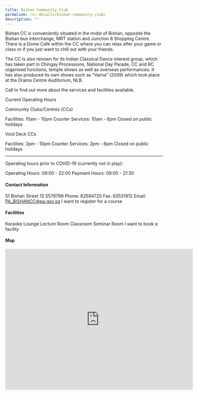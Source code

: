 ```yaml
---
title: Bishan Community Club
permalink: /cc-details/bishan-community-club/
description: ""
---
```

Bishan CC is conveniently situated in the midst of Bishan, opposite the Bishan bus interchange, MRT station and Junction 8 Shopping Centre. There is a Dome Café within the CC where you can relax after your game or class or if you just want to chill out with your friends.

The CC is also renown for its Indian Classical Dance interest group, which has taken part in Chingay Processions, National Day Parade, CC and RC organised functions, temple shows as well as overseas performances. It has also produced its own shows such as “Varna” (2009) which took place at the Drama Centre Auditorium, NLB.

Call to find out more about the services and facilities available.

Current Operating Hours

Community Clubs/Centres (CCs)

Facilities: 10am - 10pm
Counter Services: 10am - 6pm
Closed on public holidays

Void Deck CCs

Facilities: 2pm - 10pm
Counter Services: 2pm - 6pm
Closed on public holidays

-------

Operating hours prior to COVID-19 (currently not in play):

Operating Hours: 09:00 - 22:00
Payment Hours: 09:00 - 21:30

#### Contact Information
 51 Bishan Street 13 S579799
Phone: 62594720
Fax: 63531912
Email: PA_BISHANCC@pa.gov.sg
I want to register for a course

#### Facilities
Karaoke Lounge
Lecture Room
Classroom
Seminar Room
I want to book a facility

#### Map

<iframe src="https://www.google.com/maps/embed?pb=!1m18!1m12!1m3!1d3988.711753804383!2d103.8485580139976!3d1.3494595619544556!2m3!1f0!2f0!3f0!3m2!1i1024!2i768!4f13.1!3m3!1m2!1s0x31da1713f846bded%3A0xad007568be2cdd3d!2s51%20Bishan%20Street%2013%2C%20Singapore%20579799!5e0!3m2!1sen!2ssg!4v1661939862783!5m2!1sen!2ssg" width="600" height="450" style="border:0;" allowfullscreen="" loading="lazy" ></iframe>